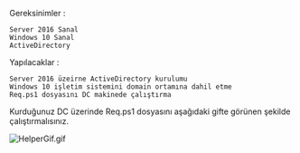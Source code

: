 Gereksinimler :
	
    Server 2016 Sanal
	Windows 10 Sanal
	ActiveDirectory

Yapılacaklar :
	
	Server 2016 üzeirne ActiveDirectory kurulumu
	Windows 10 işletim sistemini domain ortamına dahil etme
	Req.ps1 dosyasını DC makinede çalıştırma
	
    
    
Kurduğunuz DC üzerinde Req.ps1 dosyasını aşağıdaki gifte görünen şekilde çalıştırmalısınız.

![HelperGif.gif](https://s4.gifyu.com/images/HelperGif.gif)
